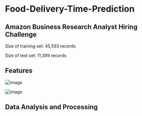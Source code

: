 # Food-Delivery-Time-Prediction

## Amazon Business Research Analyst Hiring Challenge

Size of training set: 45,593 records

Size of test set: 11,399 records

## Features
![image](https://user-images.githubusercontent.com/88038908/187479780-20168ca1-ce3f-4797-8fa8-a7beaa90573d.png)

![image](https://user-images.githubusercontent.com/88038908/187479962-46949afb-288f-4ada-9d00-7c924d19c87d.png)

## Data Analysis and Processing
